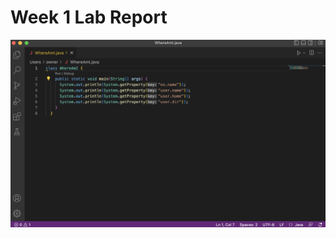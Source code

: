 # Week 1 Lab Report #
![Image](https://github.com/Valval144/cse15l-lab-reports/blob/main/VS%20Code%20ss.png)

